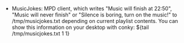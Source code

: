 * MusicJokes: MPD client, which writes "Music will finish at 22:50", "Music will never finish" or "Silence is boring, turn on the music!" to /tmp/musicjokes.txt depending on current playlist contents. You can show this information on your desktop with conky: ${tail /tmp/musicjokes.txt 1 1}
